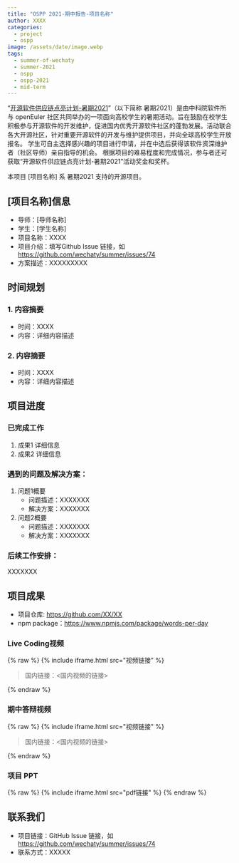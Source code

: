```yaml
---
title: "OSPP 2021-期中报告-项目名称"
author: XXXX
categories:
  - project
  - ospp
image: /assets/date/image.webp
tags:
  - summer-of-wechaty
  - summer-2021
  - ospp
  - ospp-2021
  - mid-term
---
```


<!-- 以下是注意事项，请提交的时候删除：-->
<!--
1. PDF 建议上传到 [Google Slides](https://docs.google.com/presentation/u/0/) 中，并将 Google Slides 的链接嵌入到博客。如果一定使用本地上传 PDF 的方式，请通过 PDF 压缩软件（如：<https://www.ilovepdf.com/compress_pdf> ）压缩到 1MB 以内。
2. 如果有 npm 或者 pip 包等项目成果，请将你的导师以及其他你认为对你有帮助的 Wechaty Contributor 设置成为这个包的 Maintainers. 
-->

“[开源软件供应链点亮计划-暑期2021](https://summer.iscas.ac.cn)”（以下简称 暑期2021）是由中科院软件所与 openEuler 社区共同举办的一项面向高校学生的暑期活动。旨在鼓励在校学生积极参与开源软件的开发维护，促进国内优秀开源软件社区的蓬勃发展。活动联合各大开源社区，针对重要开源软件的开发与维护提供项目，并向全球高校学生开放报名。 学生可自主选择感兴趣的项目进行申请，并在中选后获得该软件资深维护者（社区导师）亲自指导的机会。 根据项目的难易程度和完成情况，参与者还可获取“开源软件供应链点亮计划-暑期2021”活动奖金和奖杯。

本项目 [项目名称] 系 暑期2021 支持的开源项目。  

## [项目名称]信息

- 导师：[导师名称]  
- 学生：[学生名称]  
- 项目名称：XXXX
- 项目介绍：填写Github Issue 链接，如 <https://github.com/wechaty/summer/issues/74>
- 方案描述：XXXXXXXXX

## 时间规划

### 1. 内容摘要

- 时间：XXXX
- 内容：详细内容描述

### 2. 内容摘要

- 时间：XXXX
- 内容：详细内容描述

## 项目进度

### 已完成工作
<!-- 根据原定方案和时间规划，描述当前已有的工作成果*   -->

1. 成果1
详细信息
1. 成果2
详细信息

### 遇到的问题及解决方案：
<!-- 可以侧重描述总结与心得   -->

1. 问题1概要
    - 问题描述：XXXXXXX
    - 解决方案：XXXXXXX
1. 问题2概要
    - 问题描述：XXXXXXX
    - 解决方案：XXXXXXX

### 后续工作安排：  
<!-- 描述是否需要调整工作计划等  -->

XXXXXXX

## 项目成果

- 项目仓库: <https://github.com/XX/XX>  
- npm package：<https://www.npmjs.com/package/words-per-day>

### Live Coding视频

{% raw %}
{% include iframe.html src="视频链接" %}

> 国内链接：<国内视频的链接>

{% endraw %}

### 期中答辩视频

{% raw %}
{% include iframe.html src="视频链接" %}

> 国内链接：<国内视频的链接>

{% endraw %}

### 项目 PPT

{% raw %}
{% include iframe.html src="pdf链接" %}
{% endraw %}

## 联系我们

- 项目链接：GitHub Issue 链接，如 <https://github.com/wechaty/summer/issues/74>
- 联系方式：XXXXX
